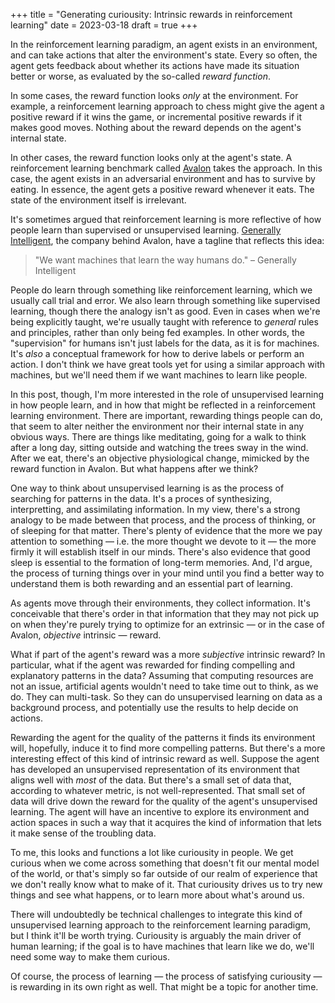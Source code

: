 +++
title = "Generating curiousity: Intrinsic rewards in reinforcement learning"
date = 2023-03-18
draft = true
+++

In the reinforcement learning paradigm, an agent exists in an environment, and can take actions that
alter the environment's state. Every so often, the agent gets feedback about whether its actions
have made its situation better or worse, as evaluated by the so-called _reward function_.

In some cases, the reward function looks _only_ at the environment. For example, a reinforcement
learning approach to chess might give the agent a positive reward if it wins the game, or
incremental positive rewards if it makes good moves. Nothing about the reward depends on the agent's
internal state.

In other cases, the reward function looks only at the agent's state. A reinforcement learning
benchmark called [Avalon](https://generallyintelligent.com/avalon/) takes the approach. In this
case, the agent exists in an adversarial environment and has to survive by eating. In essence, the
agent gets a positive reward whenever it eats. The state of the environment itself is irrelevant.

It's sometimes argued that reinforcement learning is more reflective of how people learn than
supervised or unsupervised learning. [Generally Intelligent](https://generallyintelligent.com/), the
company behind Avalon, have a tagline that reflects this idea:

> "We want machines that learn the way humans do." &ndash; Generally Intelligent

People do learn through something like reinforcement learning, which we usually call trial and
error. We also learn through something like supervised learning, though there the analogy isn't as
good. Even in cases when we're being explicitly taught, we're usually taught with reference to
_general_ rules and principles, rather than only being fed examples. In other words, the
"supervision" for humans isn't just labels for the data, as it is for machines. It's _also_ a
conceptual framework for how to derive labels or perform an action. I don't think we have great
tools yet for using a similar approach with machines, but we'll need them if we want machines to
learn like people.

In this post, though, I'm more interested in the role of unsupervised learning in how people learn,
and in how that might be reflected in a reinforcement learning environment. There are important,
rewarding things people can do, that seem to alter neither the environment nor their internal state
in any obvious ways. There are things like meditating, going for a walk to think after a long day,
sitting outside and watching the trees sway in the wind. After we eat, there's an objective
physiological change, mimicked by the reward function in Avalon. But what happens after we think?

One way to think about unsupervised learning is as the process of searching for patterns in the
data. It's a proces of synthesizing, interpretting, and assimilating information. In my view,
there's a strong analogy to be made between that process, and the process of thinking, or of
sleeping for that matter. There's plenty of evidence that the more we pay attention to something
&mdash; i.e. the more thought we devote to it &mdash; the more firmly it will establish itself in
our minds. There's also evidence that good sleep is essential to the formation of long-term
memories. And, I'd argue, the process of turning things over in your mind until you find a better
way to understand them is both rewarding and an essential part of learning.

As agents move through their environments, they collect information. It's conceivable that there's
order in that information that they may not pick up on when they're purely trying to optimize for an
extrinsic &mdash; or in the case of Avalon, _objective_ intrinsic &mdash; reward.

What if part of the agent's reward was a more _subjective_ intrinsic reward? In particular, what if
the agent was rewarded for finding compelling and explanatory patterns in the data? Assuming that
computing resources are not an issue, artificial agents wouldn't need to take time out to think, as
we do. They can multi-task. So they can do unsupervised learning on data as a background process,
and potentially use the results to help decide on actions.

Rewarding the agent for the quality of the patterns it finds its environment will, hopefully, induce
it to find more compelling patterns. But there's a more interesting effect of this kind of intrinsic
reward as well. Suppose the agent has developed an unsupervised representation of its environment
that aligns well with _most_ of the data. But there's a small set of data that, according to
whatever metric, is not well-represented. That small set of data will drive down the reward for
the quality of the agent's unsupervised learning. The agent will have an incentive to explore its
environment and action spaces in such a way that it acquires the kind of information that lets it
make sense of the troubling data.

To me, this looks and functions a lot like curiousity in people. We get curious when we come across
something that doesn't fit our mental model of the world, or that's simply so far outside of our
realm of experience that we don't really know what to make of it. That curiousity drives us to try
new things and see what happens, or to learn more about what's around us.

There will undoubtedly be technical challenges to integrate this kind of unsupervised learning
approach to the reinforcement learning paradigm, but I think it'll be worth trying. Curiousity is
arguably the main driver of human learning; if the goal is to have machines that learn like we do,
we'll need some way to make them curious.

Of course, the process of learning &mdash; the process of satisfying curiousity &mdash; is rewarding
in its own right as well. That might be a topic for another time.

